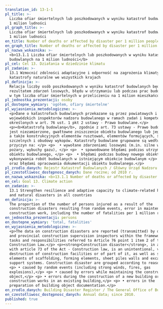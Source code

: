 ```yaml
---
translation_id: 13-1-1
pl_title: >-
  Liczba ofiar śmiertelnych lub poszkodowanych w wyniku katastrof budowlanych na
  1 milion ludności
pl_graph_title: >-
  Liczba ofiar śmiertelnych lub poszkodowanych w wyniku katastrof budowlanych na
  1 milion ludności
en_title: Number of deaths or affected by disaster per 1 million people
en_graph_title: Number of deaths or affected by disaster per 1 million people
pl_nazwa_wskaznika: >-
  <b>13.1.1 Liczba ofiar śmiertelnych lub poszkodowanych w wyniku katastrof
  budowlanych na 1 milion ludności</b>
pl_cel: Cel 13. Działania w dziedzinie klimatu
pl_zadanie: >-
  13.1 Wzmocnić zdolności adaptacyjne i odporność na zagrożenia klimatyczne i
  katastrofy naturalne we wszystkich krajach
pl_definicja: >-
  Relacja liczby osób poszkodowanych w wyniku katastrof budowlanych będących
  rezultatem zdarzeń losowych, błędu w utrzymaniu lub podczas prac budowlanych,
  w tym liczba ofiar śmiertelnych w przeliczeniu na 1 milion mieszkańców.
pl_jednostka_prezentacji: osoby
pl_dostepne_wymiary: 'ogółem, ofiary śmiertelne'
pl_wyjasnienia_metodologiczne: >-
  <p>Dane o katastrofach budowlanych przekazane są przez powiatowych i
  wojewódzkich inspektorów nadzoru budowlanego w ramach zadań i kompetencji
  określonych w art. 76 ust. 1 pkt 2 ustawy - Prawo budowlane.</p>
  <p><b>Katastrofą budowlaną</b>, zgodnie z art. 73 ustawy - Prawo budowlane,
  jest niezamierzone, gwałtowne zniszczenie obiektu budowlanego lub jego części,
  a także konstrukcyjnych elementów rusztowań, elementów formujących, ścianek
  szczelnych i obudowy wykopów. Katastrofy budowlane grupowane są według
  przyczyn na: </p> <p>  • wywołane zdarzeniami losowymi (m.in. silne wiatry,
  pożary, wybuchy gazu), </p> <p>  • spowodowane błędami podczas utrzymania
  obiektu budowlanego, </p> <p>  • błędami podczas budowy nowego obiektu lub
  wykonywania robót budowlanych w istniejącym obiekcie budowlanym </p> <p>  •
  oraz błędami opracowania dokumentacji obiektu budowlanego.</p>
pl_zrodlo_danych: Rejestr Katastrof Budowlanych / Główny Urząd Nadzoru Budowlanego
pl_czestotliwosc_dostępnosc_danych: Dane roczne; od 2010 r.
en_nazwa_wskaznika: <b>13.1.1 Number of deaths or affected by disaster per 1 million people</b>
en_cel: Goal 13. Climate action
en_zadanie: >-
  13.1 Strengthen resilience and adaptive capacity to climate-related hazards
  and natural disasters in all countries
en_definicja: >-
  The proportion of the number of persons injured as a result of the
  construction disasters resulting from random events, error in maintenance or
  construction work, including the number of fatalities per 1 million residents.
en_jednostka_prezentacji: persons
en_dostepne_wymiary: 'total, fatalities'
en_wyjasnienia_metodologiczne: >-
  <p>The data on construction disasters are reported (transmitted) by district
  and provincial construction supervision inspectors within the framework of the
  tasks and responsibilities referred to Article 76 point 1 item 2 of the Act -
  Construction Law.</p> <p><strong>Construction disaster</strong>, in accordance
  with article 73 of the Act - Construction law, is an unintentional, violent
  destruction of construction facilities or of part of it, as well as structural
  elements of scaffolding, forming elements, sheet piles walls and excavation
  support systems. Construction disaster are grouped according to reasons:</p>
  <p> • caused by random events (including strong winds, fires, gas
  explosions),</p> <p> • caused by errors while maintaining the construction
  object,</p> <p> • errors during the construction of a new building or
  construction works in an existing building,</p> <p> • errors in the
  preparation of building object documentation.</p>
en_zrodlo_danych: Building Disaster Register / The General Office of Building Control
en_czestotliwosc_dostępnosc_danych: Annual data; since 2010.
published: true
---
```

